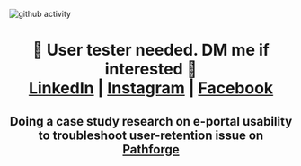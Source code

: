 ![github activity](https://github.com/yuuchin/yuuchin/blob/main/img/github%20activity.JPG)


<!-- 
**yuuchin/yuuchin** is a ✨ _special_ ✨ repository because its `README.md` (this file) appears on your GitHub profile.
Here are some ideas to get you started:
-->
<span align="center">
  <h1>🚨 User tester needed. DM me if interested 🚨 <br>
<a href="https://www.linkedin.com/in/shontzu/">LinkedIn</a> | <a href="https://www.instagram.com/shontzu/">Instagram</a> | <a href="https://pathforge.co/">Facebook</a>
</h1>
<h2>Doing a case study research on e-portal usability to troubleshoot user-retention issue on <a href="">Pathforge</a></h2>
</span>

